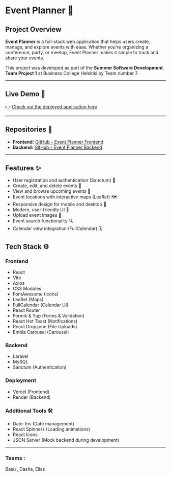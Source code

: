 # Event Planner 🎉

## Project Overview

**Event Planner** is a full-stack web application that helps users create, manage, and explore events with ease. Whether you're organizing a conference, party, or meetup, Event Planner makes it simple to track and share your events.

This project was developed as part of the **Summer Software Development Team Project 1** at Business College Helsinki by Team number 7.

---

## Live Demo 🚀

👉 [Check out the deployed application here](https://event-planner-livid.vercel.app/)

---

## Repositories 📂

- **Frontend:** [GitHub - Event Planner Frontend](https://github.com/DarjaElina/summer-project-frontend)
- **Backend:** [GitHub - Event Planner Backend](https://github.com/DarjaElina/summer-project-backend.git)

---

## Features ✨

- User registration and authentication (Sanctum) 🔐
- Create, edit, and delete events 📝
- View and browse upcoming events 📅
- Event locations with interactive maps (Leaflet) 🗺️
- Responsive design for mobile and desktop 📱
- Modern, user-friendly UI 🎨
- Upload event images 📸
- Event search functionality 🔍
- Calendar view integration (FullCalendar) 🗓️

## Tech Stack ⚙️

### Frontend

- React
- Vite
- Axios
- CSS Modules
- FontAwesome (Icons)
- Leaflet (Maps)
- FullCalendar (Calendar UI)
- React Router
- Formik & Yup (Forms & Validation)
- React Hot Toast (Notifications)
- React Dropzone (File Uploads)
- Embla Carousel (Carousel)

### Backend

- Laravel
- MySQL
- Sanctum (Authentication)

### Deployment

- Vercel (Frontend)
- Render (Backend)

### Additional Tools 🛠️

- Date-fns (Date management)
- React Spinners (Loading animations)
- React Icons
- JSON Server (Mock backend during development)

---

### Teams :

Basu , Dasha, Elias
